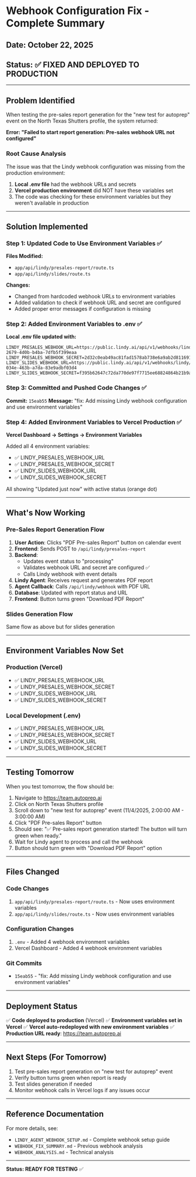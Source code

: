 # Webhook Configuration Fix - Complete Summary

## Date: October 22, 2025
## Status: ✅ FIXED AND DEPLOYED TO PRODUCTION

---

## Problem Identified

When testing the pre-sales report generation for the "new test for autoprep" event on the North Texas Shutters profile, the system returned:

**Error: "Failed to start report generation: Pre-sales webhook URL not configured"**

### Root Cause Analysis

The issue was that the Lindy webhook configuration was missing from the production environment:

1. **Local .env file** had the webhook URLs and secrets
2. **Vercel production environment** did NOT have these variables set
3. The code was checking for these environment variables but they weren't available in production

---

## Solution Implemented

### Step 1: Updated Code to Use Environment Variables ✅

**Files Modified:**
- `app/api/lindy/presales-report/route.ts`
- `app/api/lindy/slides/route.ts`

**Changes:**
- Changed from hardcoded webhook URLs to environment variables
- Added validation to check if webhook URL and secret are configured
- Added proper error messages if configuration is missing

### Step 2: Added Environment Variables to .env ✅

**Local .env file updated with:**
```
LINDY_PRESALES_WEBHOOK_URL=https://public.lindy.ai/api/v1/webhooks/lindy/b149f3a8-2679-4d0b-b4ba-7dfb5f399eaa
LINDY_PRESALES_WEBHOOK_SECRET=2d32c0eab49ac81fad1578ab738e6a9ab2d811691c4afb8947928a90e6504f07
LINDY_SLIDES_WEBHOOK_URL=https://public.lindy.ai/api/v1/webhooks/lindy/66bf87f2-034e-463b-a7da-83e9adbf03d4
LINDY_SLIDES_WEBHOOK_SECRET=f395b62647c72da770de97f7715ee68824864b21b9a2435bdaab7004762359c5
```

### Step 3: Committed and Pushed Code Changes ✅

**Commit:** `15eab55`
**Message:** "fix: Add missing Lindy webhook configuration and use environment variables"

### Step 4: Added Environment Variables to Vercel Production ✅

**Vercel Dashboard → Settings → Environment Variables**

Added all 4 environment variables:
- ✅ LINDY_PRESALES_WEBHOOK_URL
- ✅ LINDY_PRESALES_WEBHOOK_SECRET
- ✅ LINDY_SLIDES_WEBHOOK_URL
- ✅ LINDY_SLIDES_WEBHOOK_SECRET

All showing "Updated just now" with active status (orange dot)

---

## What's Now Working

### Pre-Sales Report Generation Flow

1. **User Action**: Clicks "PDF Pre-sales Report" button on calendar event
2. **Frontend**: Sends POST to `/api/lindy/presales-report`
3. **Backend**: 
   - Updates event status to "processing"
   - Validates webhook URL and secret are configured ✅
   - Calls Lindy webhook with event details
4. **Lindy Agent**: Receives request and generates PDF report
5. **Agent Callback**: Calls `/api/lindy/webhook` with PDF URL
6. **Database**: Updated with report status and URL
7. **Frontend**: Button turns green "Download PDF Report"

### Slides Generation Flow

Same flow as above but for slides generation

---

## Environment Variables Now Set

### Production (Vercel)
- ✅ LINDY_PRESALES_WEBHOOK_URL
- ✅ LINDY_PRESALES_WEBHOOK_SECRET
- ✅ LINDY_SLIDES_WEBHOOK_URL
- ✅ LINDY_SLIDES_WEBHOOK_SECRET

### Local Development (.env)
- ✅ LINDY_PRESALES_WEBHOOK_URL
- ✅ LINDY_PRESALES_WEBHOOK_SECRET
- ✅ LINDY_SLIDES_WEBHOOK_URL
- ✅ LINDY_SLIDES_WEBHOOK_SECRET

---

## Testing Tomorrow

When you test tomorrow, the flow should be:

1. Navigate to https://team.autoprep.ai
2. Click on North Texas Shutters profile
3. Scroll down to "new test for autoprep" event (11/4/2025, 2:00:00 AM - 3:00:00 AM)
4. Click "PDF Pre-sales Report" button
5. Should see: "✅ Pre-sales report generation started! The button will turn green when ready."
6. Wait for Lindy agent to process and call the webhook
7. Button should turn green with "Download PDF Report" option

---

## Files Changed

### Code Changes
1. `app/api/lindy/presales-report/route.ts` - Now uses environment variables
2. `app/api/lindy/slides/route.ts` - Now uses environment variables

### Configuration Changes
1. `.env` - Added 4 webhook environment variables
2. Vercel Dashboard - Added 4 webhook environment variables

### Git Commits
- `15eab55` - "fix: Add missing Lindy webhook configuration and use environment variables"

---

## Deployment Status

✅ **Code deployed to production** (Vercel)
✅ **Environment variables set in Vercel**
✅ **Vercel auto-redeployed with new environment variables**
✅ **Production URL ready**: https://team.autoprep.ai

---

## Next Steps (For Tomorrow)

1. Test pre-sales report generation on "new test for autoprep" event
2. Verify button turns green when report is ready
3. Test slides generation if needed
4. Monitor webhook calls in Vercel logs if any issues occur

---

## Reference Documentation

For more details, see:
- `LINDY_AGENT_WEBHOOK_SETUP.md` - Complete webhook setup guide
- `WEBHOOK_FIX_SUMMARY.md` - Previous webhook analysis
- `WEBHOOK_ANALYSIS.md` - Technical analysis

---

**Status: READY FOR TESTING** ✅
